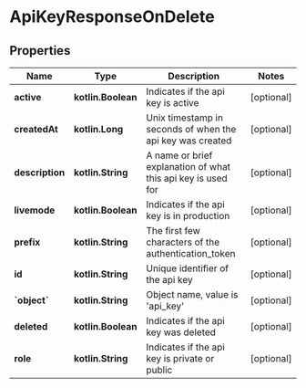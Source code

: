 
# ApiKeyResponseOnDelete

## Properties
Name | Type | Description | Notes
------------ | ------------- | ------------- | -------------
**active** | **kotlin.Boolean** | Indicates if the api key is active |  [optional]
**createdAt** | **kotlin.Long** | Unix timestamp in seconds of when the api key was created |  [optional]
**description** | **kotlin.String** | A name or brief explanation of what this api key is used for |  [optional]
**livemode** | **kotlin.Boolean** | Indicates if the api key is in production |  [optional]
**prefix** | **kotlin.String** | The first few characters of the authentication_token |  [optional]
**id** | **kotlin.String** | Unique identifier of the api key |  [optional]
**&#x60;object&#x60;** | **kotlin.String** | Object name, value is &#39;api_key&#39; |  [optional]
**deleted** | **kotlin.Boolean** | Indicates if the api key was deleted |  [optional]
**role** | **kotlin.String** | Indicates if the api key is private or public |  [optional]



